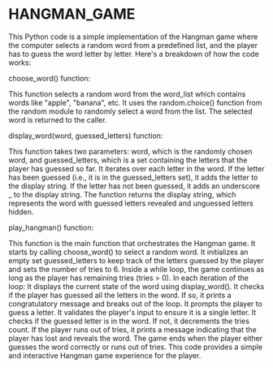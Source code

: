 # HANGMAN_GAME


This Python code is a simple implementation of the Hangman game where the computer selects a random word from a predefined list, and the player has to guess the word letter by letter. Here's a breakdown of how the code works:

choose_word() function:

This function selects a random word from the word_list which contains words like "apple", "banana", etc.
It uses the random.choice() function from the random module to randomly select a word from the list.
The selected word is returned to the caller.

display_word(word, guessed_letters) function:

This function takes two parameters: word, which is the randomly chosen word, and guessed_letters, which is a set containing the letters that the player has guessed so far.
It iterates over each letter in the word.
If the letter has been guessed (i.e., it is in the guessed_letters set), it adds the letter to the display string.
If the letter has not been guessed, it adds an underscore _ to the display string.
The function returns the display string, which represents the word with guessed letters revealed and unguessed letters hidden.

play_hangman() function:

This function is the main function that orchestrates the Hangman game.
It starts by calling choose_word() to select a random word.
It initializes an empty set guessed_letters to keep track of the letters guessed by the player and sets the number of tries to 6.
Inside a while loop, the game continues as long as the player has remaining tries (tries > 0).
In each iteration of the loop:
It displays the current state of the word using display_word().
It checks if the player has guessed all the letters in the word. If so, it prints a congratulatory message and breaks out of the loop.
It prompts the player to guess a letter.
It validates the player's input to ensure it is a single letter.
It checks if the guessed letter is in the word. If not, it decrements the tries count.
If the player runs out of tries, it prints a message indicating that the player has lost and reveals the word.
The game ends when the player either guesses the word correctly or runs out of tries.
This code provides a simple and interactive Hangman game experience for the player.
